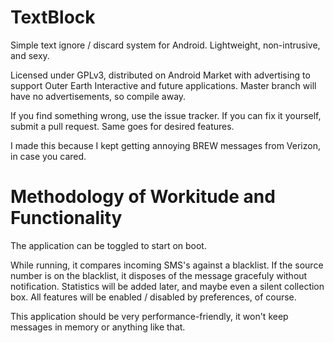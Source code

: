 TextBlock
=========

Simple text ignore / discard system for Android. Lightweight, non-intrusive, and sexy.

Licensed under GPLv3, distributed on Android Market with advertising to support Outer Earth Interactive and future applications. Master branch will have no advertisements, so compile away.

If you find something wrong, use the issue tracker. If you can fix it yourself, submit a pull request. Same goes for desired features.

I made this because I kept getting annoying BREW messages from Verizon, in case you cared.

Methodology of Workitude and Functionality 
==========================================

The application can be toggled to start on boot.

While running, it compares incoming SMS's against a blacklist. If the source number is on the blacklist, it disposes of the message gracefuly without notification. Statistics will be added later, and maybe even a silent collection box. All features will be enabled / disabled by preferences, of course.

This application should be very performance-friendly, it won't keep messages in memory or anything like that.


